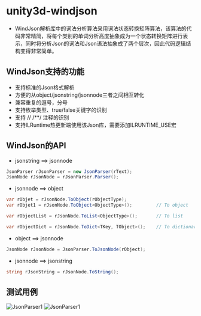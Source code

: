 # unity3d-windjson
* WindJson解析库中的词法分析算法采用词法状态转换矩阵算法，该算法的代码非常精简，将每个类别的单词分析高度抽象成为一个状态转换矩阵进行表示，同时将分析Json的词法和Json语法抽象成了两个层次，因此代码逻辑结构变得非常简单。

## WindJson支持的功能
* 支持标准的Json格式解析
* 方便的从object/jsonstring/jsonnode三者之间相互转化
* 兼容重复的逗号，分号
* 支持枚举类型、true/false关键字的识别
* 支持 // /**/ 注释的识别
* 支持ILRuntime热更新端使用该Json库，需要添加ILRUNTIME_USE宏
 
## WindJson的API
* jsonstring ==> jsonnode
```C#
JsonParser rJsonParser = new JsonParser(rText);
JsonNode rJsonNode = rJsonParser.Parser();
```
* jsonnode ==> object
```C#
var rObjet = rJsonNode.ToObject(rObjectType);
var rObjet1 = rJsonNode.ToObject<ObjectType>();			// To object

var rObjectList = rJsonNode.ToList<ObjectType>();		// To list

var rObjectDict = rJsonNode.ToDict<TKey, TObject>();	// To dictionary
```
* object ==> jsonnode
```C#
JsonNode rJsonNode = JsonParser.ToJsonNode(rObject);
```

* jsonnode ==> jsonstring
```C#
string rJsonString = rJsonNode.ToString();
```

## 测试用例
![JsonParser1](https://github.com/winddyhe/knight/blob/master/Doc/res/images/json_1.png)
![JsonParser1](https://github.com/winddyhe/knight/blob/master/Doc/res/images/json_2.png)
